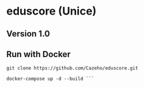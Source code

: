 # eduscore (Unice)

## Version 1.0




## Run with Docker


```
git clone https://github.com/Cazeho/eduscore.git

docker-compose up -d --build ```
